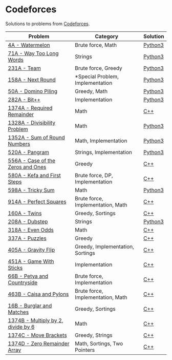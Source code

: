 # Codeforces

Solutions to problems from [Codeforces](https://codeforces.com/).

| Problem | Category | Solution |
| - | - | - |
| [4A - Watermelon](https://codeforces.com/problemset/problem/4/A) | Brute force, Math | [Python3](https://github.com/terror/CompetitiveProgramming/blob/master/Codeforces/A/4A.py) |
| [71A - Way Too Long Words](https://codeforces.com/problemset/problem/71/A) | Strings | [Python3](https://github.com/terror/CompetitiveProgramming/blob/master/Codeforces/A/71A.py) |
| [231A - Team](https://codeforces.com/problemset/problem/231/A) | Brute force, Greedy | [Python3](https://github.com/terror/CompetitiveProgramming/blob/master/Codeforces/A/231A.py) |
| [158A - Next Round](https://codeforces.com/problemset/problem/158/A) | *Special Problem, Implementation | [Python3](https://github.com/terror/CompetitiveProgramming/blob/master/Codeforces/A/158A.py) |
| [50A - Domino Piling](https://codeforces.com/problemset/problem/50/A) | Greedy, Math | [Python3](https://github.com/terror/CompetitiveProgramming/blob/master/Codeforces/A/50A.py) |
| [ 282A - Bit++](https://codeforces.com/problemset/problem/158/A) | Implementation | [Python3](https://github.com/terror/CompetitiveProgramming/blob/master/Codeforces/A/282A.py) |
| [ 1374A - Required Remainder](https://codeforces.com/problemset/problem/1374/A) | Math | [C++](https://github.com/terror/CompetitiveProgramming/blob/master/Codeforces/A/1374A.cpp) |
| [ 1328A - Divisibility Problem](https://codeforces.com/problemset/problem/1328/A) | Math | [Python3](https://github.com/terror/CompetitiveProgramming/blob/master/Codeforces/A/1328A.py) |
| [ 1352A - Sum of Round Numbers](https://codeforces.com/problemset/problem/1352/A) | Math, Implementation | [Python3](https://github.com/terror/CompetitiveProgramming/blob/master/Codeforces/A/1352A.py) |
| [ 520A - Pangram](https://codeforces.com/problemset/problem/520/A) | Strings, Implementation | [Python3](https://github.com/terror/CompetitiveProgramming/blob/master/Codeforces/A/520A.py) |
| [ 556A - Case of the Zeros and Ones](https://codeforces.com/problemset/problem/556/A) | Greedy | [C++](https://github.com/terror/CompetitiveProgramming/blob/master/Codeforces/A/556A.cpp) |
| [ 580A - Kefa and First Steps](https://codeforces.com/problemset/problem/580/A) | Brute force, DP, Implementation | [C++](https://github.com/terror/CompetitiveProgramming/blob/master/Codeforces/A/1352A.cpp) |
| [ 598A - Tricky Sum](https://codeforces.com/problemset/problem/598/A) | Math | [Python3](https://github.com/terror/CompetitiveProgramming/blob/master/Codeforces/A/598A.py) |
| [ 914A - Perfect Squares](https://codeforces.com/problemset/problem/914/A) | Brute force, Implementation, Math | [C++](https://github.com/terror/CompetitiveProgramming/blob/master/Codeforces/A/914A.cpp) |
| [ 160A - Twins](https://codeforces.com/problemset/problem/160/A) | Greedy, Sortings | [C++](https://github.com/terror/CompetitiveProgramming/blob/master/Codeforces/A/160A.cpp) |
| [ 208A - Dubstep](https://codeforces.com/problemset/problem/208/A) | Strings | [Python3](https://github.com/terror/CompetitiveProgramming/blob/master/Codeforces/A/208A.py) |
| [ 318A - Even Odds](https://codeforces.com/problemset/problem/318/A) | Math | [C++](https://github.com/terror/CompetitiveProgramming/blob/master/Codeforces/A/318A.cpp) |
| [ 337A - Puzzles](https://codeforces.com/problemset/problem/337/A) | Greedy | [C++](https://github.com/terror/CompetitiveProgramming/blob/master/Codeforces/A/337A.cpp) |
| [ 405A - Gravity Flip](https://codeforces.com/problemset/problem/405/A) | Greedy, Implementation, Sortings | [C++](https://github.com/terror/CompetitiveProgramming/blob/master/Codeforces/A/405A.cpp) |
| [ 451A - Game With Sticks](https://codeforces.com/problemset/problem/451/A) | Implementation | [C++](https://github.com/terror/CompetitiveProgramming/blob/master/Codeforces/A/451A.cpp) |
| [66B - Petya and Countryside](https://codeforces.com/problemset/problem/66/B) | Brute force, Implementation | [C++](https://github.com/terror/CompetitiveProgramming/blob/master/Codeforces/B/66B.cpp) |
| [463B - Caisa and Pylons](https://codeforces.com/problemset/problem/463/B) | Brute force, Implementation, Math | [C++](https://github.com/terror/CompetitiveProgramming/blob/master/Codeforces/B/463B.cpp) |
| [16B - Burglar and Matches](https://codeforces.com/problemset/problem/16/B) | Greedy, Sortings | [C++](https://github.com/terror/CompetitiveProgramming/blob/master/Codeforces/B/16B.cpp) |
| [ 1374B - Multiply by 2, divide by 6](https://codeforces.com/problemset/problem/1374/B) | Math | [C++](https://github.com/terror/CompetitiveProgramming/blob/master/Codeforces/B/1374B.cpp) |
| [ 1374C - Move Brackets](https://codeforces.com/problemset/problem/1374/C) | Greedy, Strings | [C++](https://github.com/terror/CompetitiveProgramming/blob/master/Codeforces/C/1374C.cpp) |
| [ 1374D - Zero Remainder Array](https://codeforces.com/problemset/problem/1374/D) | Math, Sortings, Two Pointers | [C++](https://github.com/terror/CompetitiveProgramming/blob/master/D/1374D.cpp) |



